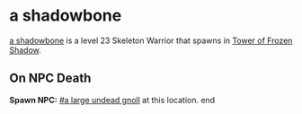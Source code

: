 # a shadowbone



[a shadowbone](/npc/111011) is a level 23 Skeleton Warrior that spawns in [Tower of Frozen Shadow](/zone/111).



## On NPC Death

**Spawn NPC:**  [\#a large undead gnoll](/npc/111012) at this location.
end